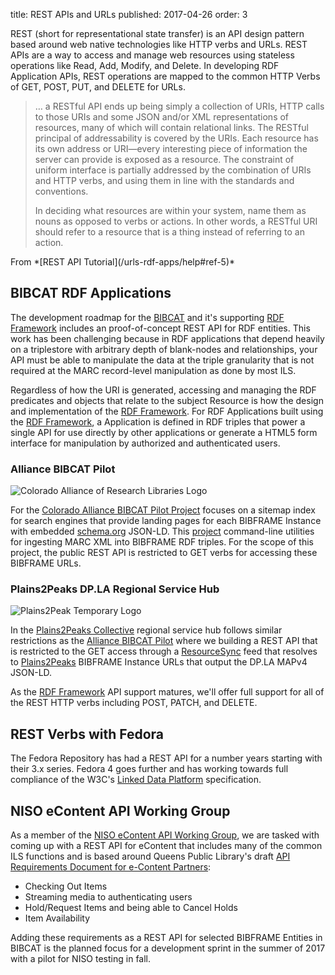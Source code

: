 title: REST APIs and URLs
published: 2017-04-26
order: 3 

REST (short for representational state transfer) is an API design pattern based
around web native technologies like HTTP verbs and URLs. REST APIs are a way to access and manage web resources using
stateless operations like Read, Add, Modify, and Delete. In developing RDF Application APIs,
REST operations are mapped to the common HTTP Verbs of GET, POST, PUT, and DELETE for URLs.


<blockquote class="blockquote bg-default">
<p>&hellip; a RESTful API ends up being simply a collection of URIs, HTTP 
calls to those URIs and some JSON and/or XML representations of resources, 
many of which will contain relational links. The RESTful principal of 
addressability is covered by the URIs. Each resource has its own address or 
URI—every interesting piece of information the server can provide is exposed 
as a resource. The constraint of uniform interface is partially addressed by the 
combination of URIs and HTTP verbs, and using them in line with the standards 
and conventions.</p>
<p>
In deciding what resources are within your system, name them as nouns as opposed 
to verbs or actions. In other words, a RESTful URI should refer to a resource 
that is a thing instead of referring to an action.
</p>
</blockquote>
From *[REST API Tutorial](/urls-rdf-apps/help#ref-5)*


## BIBCAT RDF Applications
The development roadmap for the [BIBCAT](https://bibcat.org/) and it's supporting 
[RDF Framework][RDFW] includes an proof-of-concept REST API for RDF entities.
This work has been challenging because in RDF applications that
depend heavily on a triplestore with arbitrary depth of blank-nodes and relationships,
your API must be able to manipulate the data at the 
triple granularity that is not required at the MARC record-level manipulation 
as done by most ILS. 

Regardless of how the URI is generated, accessing and managing the RDF predicates and objects
that relate to the subject Resource is how the design and implementation of the 
[RDF Framework][RDFW]. For RDF Applications built using the [RDF Framework][RDFW], a Application is 
defined in RDF triples that power a single API for use directly by other applications or
generate a HTML5 form interface for manipulation by authorized and authenticated users.

### Alliance BIBCAT Pilot
![Colorado Alliance of Research Libraries Logo](http://intro2libsys.info/code4lib-2017/static/images/coalliance-logo.png)

For the [Colorado Alliance BIBCAT Pilot Project][ALLIANCE_BC] focuses
on a sitemap index for search engines that provide landing pages for each BIBFRAME Instance
with embedded [schema.org](http://schema.org/) JSON-LD. This [project][ALLIANCE_BC]
command-line utilities for ingesting MARC XML into BIBFRAME RDF triples. For the
scope of this project, the public REST API is restricted to GET verbs for accessing these
BIBFRAME URLs.


### Plains2Peaks DP.LA Regional Service Hub
![Plains2Peak Temporary Logo](http://intro2libsys.info/code4lib-2017/static/images/plains2peaks-tmp-logo.png)

In the [Plains2Peaks Collective][P2P_COL] regional service hub follows similar restrictions 
as the [Alliance BIBCAT Pilot][ALLIANCE_BC] where we building a REST API that is restricted
to the GET access through a [ResourceSync](http://www.openarchives.org/rs/toc) feed that 
resolves to [Plains2Peaks][P2P_COL] BIBFRAME Instance URLs that output the DP.LA MAPv4 
JSON-LD.
 
As the [RDF Framework][RDFW] API support matures, we'll offer full support for all of the
REST HTTP verbs including POST, PATCH, and DELETE.

## REST Verbs with Fedora
The Fedora Repository has had a REST API for a number years starting with their 3.x
series. Fedora 4 goes further and has working towards full compliance of the W3C's
[Linked Data Platform](https://www.w3.org/TR/ldp/) specification.

## NISO eContent API Working Group
As a member of the [NISO eContent API Working Group](http://www.niso.org/news/pr/view?item_key=e18a9742103bc945868a51a1e196e62b68879df6),
we are tasked with coming up with a REST API for eContent that includes many of the common 
ILS functions and is based around Queens Public Library's draft [API Requirements Document for e-Content Partners](http://virtuallibrary.queenslibrary.org/sites/default/files/library-api-draft/Library-Webservice-API-Specification-Draft-V1_4.pdf):

*  Checking Out Items
*  Streaming media to authenticating users
*  Hold/Request Items and being able to Cancel Holds
*  Item Availability  

Adding these requirements as a REST API for selected BIBFRAME Entities in BIBCAT
is the planned focus for a development sprint in the summer of 2017 with a pilot
for NISO testing in fall.

[ALLIANCE_BC]: http://bibcat.coalliance.org/
[P2P_COL]: https://plains2peaks.org/
[RDFW]: http://knowledgelinks.io/products/rdfframework/

